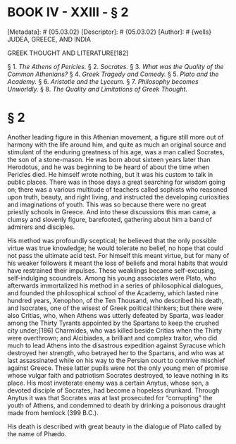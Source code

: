 # BOOK IV - XXIII - § 2
[Metadata]: # {05.03.02}
[Descriptor]: # {05.03.02}
[Author]: # {wells}
JUDEA, GREECE, AND INDIA

GREEK THOUGHT AND LITERATURE[182]

§ 1. _The Athens of Pericles._ § 2. _Socrates._ § 3. _What was the
Quality of the Common Athenians?_ § 4. _Greek Tragedy and Comedy._      § 5.
_Plato and the Academy._ § 6. _Aristotle and the Lyceum._ § 7.      _Philosophy
becomes Unworldly._ § 8. _The Quality and Limitations      of Greek Thought._

# § 2
Another leading figure in this Athenian movement, a figure still more out of
harmony with the life around him, and quite as much an original source and
stimulant of the enduring greatness of his age, was a man called Socrates, the
son of a stone-mason. He was born about sixteen years later than Herodotus, and
he was beginning to be heard of about the time when Pericles died. He himself
wrote nothing, but it was his custom to talk in public places. There was in
those days a great searching for wisdom going on; there was a various multitude
of teachers called sophists who reasoned upon truth, beauty, and right living,
and instructed the developing curiosities and imaginations of youth. This was
so because there were no great priestly schools in Greece. And into these
discussions this man came, a clumsy and slovenly figure, barefooted, gathering
about him a band of admirers and disciples.

His method was profoundly sceptical; he believed that the only possible virtue
was true knowledge; he would tolerate no belief, no hope that could not pass
the ultimate acid test. For himself this meant virtue, but for many of his
weaker followers it meant the loss of beliefs and moral habits that would have
restrained their impulses. These weaklings became self-excusing, self-indulging
scoundrels. Among his young associates were Plato, who afterwards immortalized
his method in a series of philosophical dialogues, and founded the
philosophical school of the Academy, which lasted nine hundred years, Xenophon,
of the Ten Thousand, who described his death, and Isocrates, one of the wisest
of Greek political thinkers; but there were also Critias, who, when Athens was
utterly defeated by Sparta, was leader among the Thirty Tyrants appointed by
the Spartans to keep the crushed city under;[186] Charmides, who was killed
beside Critias when the Thirty were overthrown; and Alcibiades, a brilliant and
complex traitor, who did much to lead Athens into the disastrous expedition
against Syracuse which destroyed her strength, who betrayed her to the
Spartans, and who was at last assassinated while on his way to the Persian
court to contrive mischief against Greece. These latter pupils were not the
only young men of promise whose vulgar faith and patriotism Socrates destroyed,
to leave nothing in its place. His most inveterate enemy was a certain Anytus,
whose son, a devoted disciple of Socrates, had become a hopeless drunkard.
Through Anytus it was that Socrates was at last prosecuted for “corrupting” the
youth of Athens, and condemned to death by drinking a poisonous draught made
from hemlock (399 B.C.).

His death is described with great beauty in the dialogue of Plato called by the
name of Phædo.

